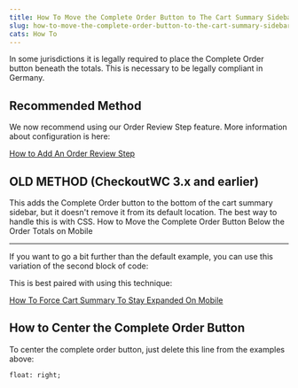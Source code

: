 ```yaml
---
title: How To Move the Complete Order Button to The Cart Summary Sidebar
slug: how-to-move-the-complete-order-button-to-the-cart-summary-sidebar
cats: How To
---
```


 In some jurisdictions it is legally required to place the Complete Order button beneath the totals. This is necessary to be legally compliant in Germany.

Recommended Method
------------------

 We now recommend using our Order Review Step feature. More information about configuration is here:

 [How to Add An Order Review Step](https://kb.checkoutwc.com/article/119-how-to-add-order-review-step)

OLD METHOD (CheckoutWC 3.x and earlier)
---------------------------------------

<script src="https://gist.github.com/clifgriffin/81a131dd49d9cf0075fdb3fe8336cc85.js" type="text/javascript"></script> This adds the Complete Order button to the bottom of the cart summary sidebar, but it doesn't remove it from its default location. The best way to handle this is with CSS.

<script src="https://gist.github.com/clifgriffin/eadb74b469e5200fe6e3e4992e23d9ba.js" type="text/javascript"></script>How to Move the Complete Order Button Below the Order Totals on Mobile
----------------------------------------------------------------------

 If you want to go a bit further than the default example, you can use this variation of the second block of code:

<script src="https://gist.github.com/clifgriffin/2de8babdb1b87d601ccb1919c36f3aab.js" type="text/javascript"></script> This is best paired with using this technique:

 [How To Force Cart Summary To Stay Expanded On Mobile](https://kb.checkoutwc.com/article/87-how-to-force-cart-summary-to-stay-expanded-on-mobile)

How to Center the Complete Order Button
---------------------------------------

 To center the complete order button, just delete this line from the examples above:

```
float: right;
```